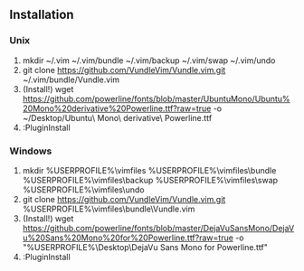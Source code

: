 Installation
------------

### Unix
1. mkdir ~/.vim ~/.vim/bundle ~/.vim/backup ~/.vim/swap ~/.vim/undo
2. git clone https://github.com/VundleVim/Vundle.vim.git ~/.vim/bundle/Vundle.vim
3. (Install!) wget https://github.com/powerline/fonts/blob/master/UbuntuMono/Ubuntu%20Mono%20derivative%20Powerline.ttf?raw=true -o ~/Desktop/Ubuntu\ Mono\ derivative\ Powerline.ttf
4. :PluginInstall

### Windows
1. mkdir %USERPROFILE%\vimfiles %USERPROFILE%\vimfiles\bundle %USERPROFILE%\vimfiles\backup %USERPROFILE%\vimfiles\swap %USERPROFILE%\vimfiles\undo
2. git clone https://github.com/VundleVim/Vundle.vim.git %USERPROFILE%\vimfiles\bundle\Vundle.vim
3. (Install!) wget https://github.com/powerline/fonts/blob/master/DejaVuSansMono/DejaVu%20Sans%20Mono%20for%20Powerline.ttf?raw=true -o "%USERPROFILE%\Desktop\DejaVu Sans Mono for Powerline.ttf"
4. :PluginInstall
